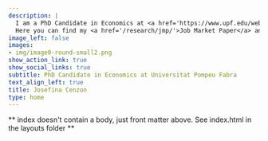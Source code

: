 ```yaml
---
description: |
  I am a PhD Candidate in Economics at <a href='https://www.upf.edu/web/econ/job-market-candidates' target="_blank" rel="noopener noreferrer">Universitat Pompeu Fabra</a> and a fellow of <a href='https://becarios.fundacionlacaixa.org/es/josefina-cenzon--B005239' target="_blank" rel="noopener noreferrer">'la Caixa' Foundation</a>. I am on the Job Market during the 2023-2024 academic year. <br><br><b>Research interests:</b> Macroeconomics, Finance and Behavioral Economics.<br><br>
  Here you can find my <a href='/research/jmp/'>Job Market Paper</a> and my <a href="/cv/cv_cenzon.pdf">CV</a>.<br>
image_left: false
images:
- img/image0-round-small2.png
show_action_link: true
show_social_links: true
subtitle: PhD Candidate in Economics at Universitat Pompeu Fabra
text_align_left: true
title: Josefina Cenzon
type: home
---
```


** index doesn't contain a body, just front matter above.
See index.html in the layouts folder **


